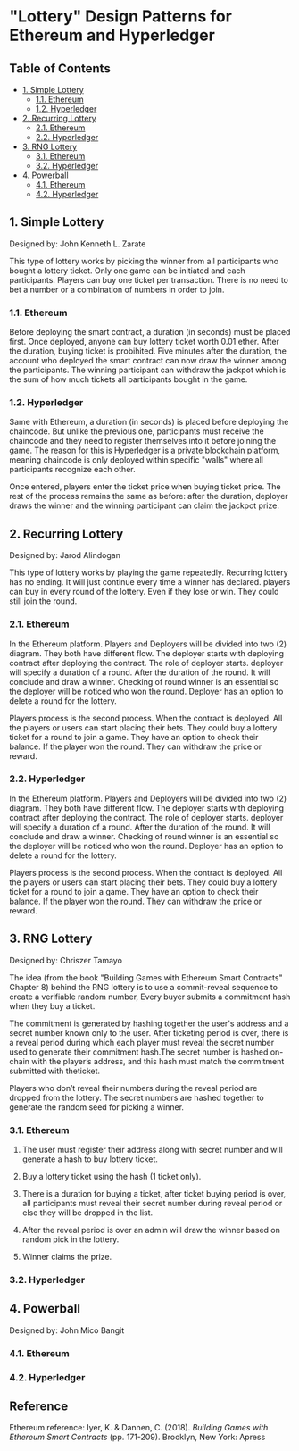 # "Lottery" Design Patterns for Ethereum and Hyperledger

## Table of Contents
<!-- TOC -->
- [1. Simple Lottery](#1-simple-lottery)
    - [1.1. Ethereum](#11-ethereum)
    - [1.2. Hyperledger](#12-hyperledger)
- [2. Recurring Lottery](#2-recurring-lottery)
    - [2.1. Ethereum](#21-ethereum)
    - [2.2. Hyperledger](#22-hyperledger)
- [3. RNG Lottery](#3-rng-lottery)
    - [3.1. Ethereum](#31-ethereum)
    - [3.2. Hyperledger](#32-hyperledger)
- [4. Powerball](#4-powerball)
    - [4.1. Ethereum](#41-ethereum)
    - [4.2. Hyperledger](#42-hyperledger)
<!-- /TOC -->

## 1. Simple Lottery

Designed by: John Kenneth L. Zarate

This type of lottery works by picking the winner from all participants who bought a lottery ticket. Only one game can be initiated and each participants. Players can buy one ticket per transaction. There is no need to bet a number or a combination of numbers in order to join.

### 1.1. Ethereum

Before deploying the smart contract, a duration (in seconds) must be placed first. Once deployed, anyone can buy lottery ticket worth 0.01 ether. After the duration, buying ticket is probihited. Five minutes after the duration, the account who deployed the smart contract can now draw the winner among the participants. The winning participant can withdraw the jackpot which is the sum of how much tickets all participants bought in the game.

### 1.2. Hyperledger

Same with Ethereum, a duration (in seconds) is placed before deploying the chaincode. But unlike the previous one, participants must receive the chaincode and they need to register themselves into it before joining the game. The reason for this is Hyperledger is a private blockchain platform, meaning chaincode is only deployed within specific "walls" where all participants recognize each other.

Once entered, players enter the ticket price when buying ticket price. The rest of the process remains the same as before: after the duration, deployer draws the winner and the winning participant can claim the jackpot prize.

## 2. Recurring Lottery

Designed by: Jarod Alindogan

This type of lottery works by playing the game repeatedly. Recurring lottery has no ending. It will just continue every time a winner has declared. players can buy in every round of the lottery. Even if they lose or win. They could still join the round. 

### 2.1. Ethereum

In the Ethereum platform. Players and Deployers will be divided into two (2) diagram. They both have different flow. The deployer starts with deploying contract after deploying the contract. The role of deployer starts. deployer will specify a duration of a round. After the duration of the round. It will conclude and draw a winner. Checking of round winner is an essential so the deployer will be noticed who won the round. Deployer has an option to delete a round for the lottery.

Players process is the second process. When the contract is deployed. All the players or users can start placing their bets. They could buy a lottery ticket for a round to join a game. They have an option to check their balance. If the player won the round. They can withdraw the price or reward.

### 2.2. Hyperledger

In the Ethereum platform. Players and Deployers will be divided into two (2) diagram. They both have different flow. The deployer starts with deploying contract after deploying the contract. The role of deployer starts. deployer will specify a duration of a round. After the duration of the round. It will conclude and draw a winner. Checking of round winner is an essential so the deployer will be noticed who won the round. Deployer has an option to delete a round for the lottery. 

Players process is the second process. When the contract is deployed. All the players or users can start placing their bets. They could buy a lottery ticket for a round to join a game. They have an option to check their balance. If the player won the round. They can withdraw the price or reward.

## 3. RNG Lottery

Designed by: Chriszer Tamayo

The idea (from the book "Building Games with Ethereum Smart Contracts" Chapter 8) behind the RNG lottery is to use a commit-reveal sequence to create a verifiable random number, Every buyer submits a commitment hash when they buy a ticket.

The commitment is generated by hashing together the user's address and a secret number known only to the user. After ticketing period is over, there is a reveal period during which each player must reveal the secret number used to generate their commitment hash.The secret number is hashed on-chain with the player’s address, and this hash must match the commitment submitted with theticket.

Players who don’t reveal their numbers during the reveal period are dropped from the lottery. The secret numbers are hashed together to generate the random seed for picking a winner.

### 3.1. Ethereum

1. The user must register their address along with secret number and will generate a hash to buy lottery ticket.

2. Buy a lottery ticket using the hash (1 ticket only).

3. There is a duration for buying a ticket, after ticket buying period is over, all participants must reveal their secret number during reveal period or else they will be dropped in the list.

4. After the reveal period is over an admin will draw the winner based on random pick in the lottery.

5. Winner claims the prize.

### 3.2. Hyperledger

## 4. Powerball

Designed by: John Mico Bangit

### 4.1. Ethereum

### 4.2. Hyperledger

## Reference

Ethereum reference: Iyer, K. & Dannen, C. (2018). _Building Games with Ethereum Smart Contracts_ (pp. 171-209). Brooklyn, New York: Apress
